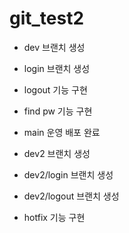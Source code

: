 # git_test2

- dev 브랜치 생성

- login 브랜치 생성

- logout 기능 구현

- find pw 기능 구현

- main 운영 배포 완료

- dev2 브랜치 생성

- dev2/login 브랜치 생성
 
- dev2/logout 브랜치 생성

- hotfix 기능 구현